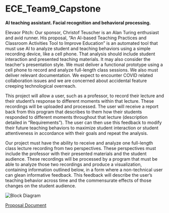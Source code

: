 # ECE_Team9_Capstone
**AI teaching assistant.  Facial recognition and behavioral processing.**

Elevaor Pitch:
Our sponsor, Christof Teuscher is an Alan Turing enthusiast and avid runner.  His proposal, “An AI-based Teaching Practices and Classroom Activities Tool to Improve Education” is an automated tool that must use AI to analyze student and teaching behaviors using a simple recording device, like a cell phone.  That analysis should include student interaction and presented teaching materials.  It may also consider the teacher's presentation style.  We must deliver a functional prototype using a cell phone to record and analyze full-length class sessions.  We also must deliver relevant documentation.  We expect to encounter COVID related collaboration issues and we are concerned about accidental feature creeping technological overreach.

This project will allow a user, such as a professor, to record their lecture and their student’s response to different moments within that lecture.  These recordings will be uploaded and processed. The user will receive a report back from this program that describes to them how their students responded to different moments throughout that lecture (description detailed in “Requirements”).  The user can then use this feedback to modify their future teaching behaviors to maximize student interaction or student attentiveness in accordance with their goals and repeat the analysis.

Our project must have the ability to receive and analyze one full-length class lecture recording from two perspectives.  These perspectives must include the professor with their presented materials and the student audience.  These recordings will be processed by a program that must be able to analyze those two recordings and produce a visualization, containing information outlined below, in a form where a non-technical user can glean informative feedback.  This feedback will describe the user’s teaching behavior across time and the commensurate effects of those changes on the student audience.

![Block Diagram](https://viewer.diagrams.net/?highlight=0000ff&edit=_blank&layers=1&nav=1&title=Team9_Block%20Diagram.drawio#R7V1bV7JKGP41XvotOeOlh7Qsza2p6U0LYRQSGeSQh1%2B%2FB0EFHEkNFMtqtZhhGGTeh%2Bc9ghmqNF1UDUGX61ACaobMSYsMVc6QJEGTZMb5y0lLt4djvY6xoUjeoF1HW1kBrzPn9dqKBMzAQAtC1VL0YKcINQ2IVqBPMAw4Dw4bQTV4Vl0Yg72Otiio%2B709RbJkt5dncrv%2BR6CM5c2ZiZy3ZypsBnsdpixIcO7roh4yVMmA0HK3posSUJ3F26zLy6Q2Xcw%2Bnt%2BL9JexaDRpmhaz7mSVUw7ZXoIBNOvsqW3qvyKvKS2yMcuprUlvVqyzWU%2BWX4Jqe%2BvlXau13CygAW1NAs4kuQxVnMuKBdq6IDp75wgyqE%2B2pipqEWhzpKhqCarQWB9LjRjnF%2FWblgEnwLeHXf84R0DN8vW7P6j%2FyGv21uYLGBZY%2BCTurUEVwCmwjCUa4u3dCN6DM%2B815ztscLTXJ%2FtwwW46BQ%2BP4%2B3MuzVHG96y40VQe%2B13Fx0we%2BrL2jRnrrhJpelJLSgCVkWnLQ7RxtjZ6KJbCKKGMHWWWxua%2BnqB3FHopNuBe0eWjhqlCqapjBRgHDU6%2FEHgCH38pgFHwDThgSlixJQkAH4kYjEl8mA4ShA7fBA7W47zgYcgceCJATvKS16kJz0DdKvG8tN%2Bl6xJ4RjsFGxJ%2BaXYIW4JO1cFT0tbyhWjX27K%2BadBs0oNVjJ3AvHkTofC6XBbQ6Ft2RJaeDN5FmEAL9E4JPDkkFprpqSQQHNXREKhaGXVsiQ%2FjMmGWe8OOK4u%2FxIaORM7Z7DI9bDDMlfEzpIvPXcelRL1UHygNGk%2BM5tHYWfT4Zh6ASmwMxtudmTNtetQQAMIWl%2Fsdoa4qOIhEZ2XInyidicPnjASAejakA8CbkmHECEdQhwrfT4p6RNXkv4JYk%2Fk4%2BwzIUVeBYzXoyKGTRsYj3BmgSYVnKACaolrlSMGlxcsFOvdMSj%2BMV6r7%2Bz5l9s0ywvP3Fg3lr5GExgKug5gbPo0dE2%2BuZxm379vN9W6tZnrNHmZ0DZEELEolDvOEowxsL7ncSAFwin70vdJl8EId9NnAFWwlK9gEAYnce8MTais70cPXBQZAhcZAo173d5R%2FqhHeKJ8cCImNI%2B7LnvzrPG3verzIUl9z49Pmm5b%2B%2FrsMFeg%2B9MKolZQlbHmQBpBxsFf0bmLFVFQC96OqSJJzuFFAyBmE4brqRyw6c6Fr5eCKWaYsjOXbUGX%2FdZTJ8UeW8PFkwu1Tx4sBl5hGMTGHfRJgiL%2FjqCYfLoExcRK8gQXoHnidJqPma7pI%2BmaSBVd07kQSMLuxrF0TYf8G4q4LF%2BzB2ngaHsxh7MXW0CEhqRoY2dyz5QV%2FKbs0DhkWo4MOHUQhgmSBc3M38g%2BJB3EAyZcj7UxqaToh0stQMz98MfvxwdLpgwffIzqya%2BaovVSOlyN3L7uisp4pVV3hTN95%2BouMn9Z3bVRlXFgj%2FgF2IvKmN2xFzP2cIHAv8J7m7IWH%2FaiEm537MWMvRjjfjfHexjsRaX47tiLGXuHA3w%2F8wc2mfeRgo7%2BSxY9EY78brLl1wo4EYdDg3cRnxdSJNImYlxQMQ4Rb3LVf07EZD5tIj4c2TN1QYtdxO6kv1nELHc9Edeyq9FyuCBaH0Kr8ap21PZgFVGJcvRNzB7I9QcTQW0VMTcaXtAEdbmKLln67m43ZUF3NpF8BFUFKhwbwtQRqy%2FNENjnyz98XyuwAJuKfFxx9mhEithCFokdskyStQNESANs7UF%2F3A5Xhh1H7cAbP4Yl%2BMiIS%2BMZvg7m5kRrXBA8OhAmbpy36QjuF8AIsAdgxOWHudN9nuNhRFFXhFFhwozbKv0lZmvd6n%2BtTqNsZi8HoydHTwiipUDtF0CIFwEeQkOecVy8BG1R5ooQEiVTHU5WzCPs1j9HdeFD7hFYCJ0bSftHBsqYUhbQiEoOBJIIEdo%2BpQGNPXicHdAIZ6riC2hUACwVQLH0VSV6xJdlNuYLMYLAfmYmb2wmzZ4OHZ7KCZqUcUzBcHZzbRsjsUHD2S9CW3Nrbiro%2Fxvim1Ta2Aa0hDUVU2WWTJCtQib3tkrOT1YEBuVxpDub71K3Uv%2FojFaC2jUVmJU7r%2FGSFXcWWZEpY6so8zKlbLV9IuWnbEWHnbv42AoLv8Pl54mw1a1zU6IP1hJsmJyYfXLKY0AdR0CAerK14WdXYR6L1VqhOnuoP8N4ySnNhlRUpvtOTYlT0xSwT51BvdGXpBqffV5YBdBKzJDqueSju7GD2%2BEelkk0EMB8axglRT0V0NE%2B8%2B9vr%2B2mtci2m1Sj3kuDE3cpuyiq1CGQlo6Il9zJ5wdeHAZ%2BidlFbo2pcyGWhTbQUmvANG%2BKiBguQSKi94ygI8NJcTCRxemVR7jI9kugPJq03j7k2UsaPLQ7Ef0FIsKiL3kikl3XzNZvioQStYYY%2BggSwlXFx0FC%2FWktO9B7ucfx%2BEUzO%2F2KQY2v7okRl2GgqMq7G2MgJvSqAeoGGAgUy%2FKiZjMdfjhoVcck5N%2FJCzDQfgx7ZgPTudFvwDBKioO4cIUn5u0AOI8sjkh1qbCcv65Gwiwrd9gXlaosJrUYMrMkcVRmtquYNhLYD7OxR78QQjB197WJ6xxrZi%2B3CgiJAY7Ju5dbzbMcJSRZ5RH2yhlMhRBBYUBAxIGCjqS%2Fl4zaeDBQuOd3tTTqdT9iVURnmMIBNbSzi%2BPPVURkTP2KKOpOSYkiCpvCTPiJ4LMVUfgZ5fgUERZ6SSmiArohnXegogm8rIUbG0yhsvGnIpI0gMOpiG2Rh594cgkZwCU4t62C2Z92iPrrm%2FJVpHvx8s4pXvidQm6UQrAoSopC3tB9qfoIxMtspptB6CTLwpCog5C5YEJBHY%2BePhY6JRrzoVa1HwTTnl7dg75YFC8qR3nnncR5Bwu%2BpHjHy2WaOnJMtK2v7LFQCtknKbbZBwqmdCIpe6VqWvZDlR68tlcfZeuFflw%2B21fLX57PG1ExtRvnDTYXE29s7eD4eQOLosTtlW0MzhdxSyFv%2BKyWbKJmSzj9uM0EXCLyT8tfBQlAgfvUJ3Wr9EE15viHsi7h%2BBwI%2FScYc7kT0FUJCIu%2B5IP%2F%2FlC%2FIBrQKYY4%2BJL0ICPF8UHMUKFqysmPyidJfvwBsF2iABX77TpXctrO57Ab4Ka9F%2FqGKeVobgqRHJccN2HBccSr09dfyXXc9xn8Cj%2BI4g6I5AKPlGNlhHv1x6k38C6CkqP4oDFCUdsRB8yRdetnr5y9MduDYLkABuizn6QLVcEkGDTBYiepV8me9GzKxiTJWcEChPS8gcSfE%2BIT5BYiBAeca0TG5Bqh5u5rAV087b5ckXr4Hw%3D%3D)

[Proposal Document](https://docs.google.com/document/d/1YcNP2XVLgDVtbruc-ptutkXsHnPfJws35ECDuVT-Fk0/edit?usp=sharing)
